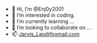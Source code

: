 - 👋 Hi, I’m @Enj0y2001
- 👀 I’m interested in coding.
- 🌱 I’m currently learning ...
- 💞️ I’m looking to collaborate on ...
- 📫 Jarvis_Lao@foxmail.com

<!---
Enj0y2001/Enj0y2001 is a ✨ special ✨ repository because its `README.md` (this file) appears on your GitHub profile.
You can click the Preview link to take a look at your changes.
--->
